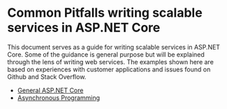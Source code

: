 # Common Pitfalls writing scalable services in ASP.NET Core

This document serves as a guide for writing scalable services in ASP.NET Core. Some of the guidance is general purpose but will be explained through the lens of writing 
web services. The examples shown here are based on experiences with customer applications and issues found on Github and Stack Overflow.

- [General ASP.NET Core](AspNetCoreGuidance.md)
- [Asynchronous Programming](AsyncGuidance.md)
